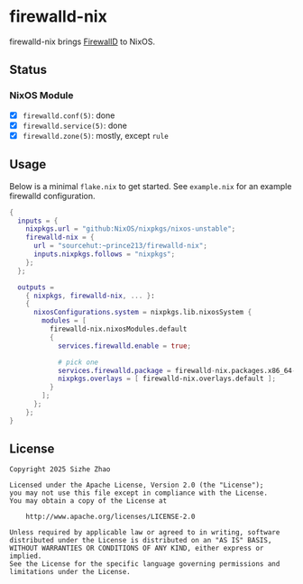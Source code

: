 # firewalld-nix

firewalld-nix brings [FirewallD](https://firewalld.org/) to NixOS.

## Status

### NixOS Module

- [X] `firewalld.conf(5)`: done
- [X] `firewalld.service(5)`: done
- [X] `firewalld.zone(5)`: mostly, except `rule`

## Usage

Below is a minimal `flake.nix` to get started.
See `example.nix` for an example firewalld configuration.

```nix
{
  inputs = {
    nixpkgs.url = "github:NixOS/nixpkgs/nixos-unstable";
    firewalld-nix = {
      url = "sourcehut:~prince213/firewalld-nix";
      inputs.nixpkgs.follows = "nixpkgs";
    };
  };

  outputs =
    { nixpkgs, firewalld-nix, ... }:
    {
      nixosConfigurations.system = nixpkgs.lib.nixosSystem {
        modules = [
          firewalld-nix.nixosModules.default
          {
            services.firewalld.enable = true;

            # pick one
            services.firewalld.package = firewalld-nix.packages.x86_64-linux.firewalld;
            nixpkgs.overlays = [ firewalld-nix.overlays.default ];
          }
        ];
      };
    };
}
```

## License

```
Copyright 2025 Sizhe Zhao

Licensed under the Apache License, Version 2.0 (the "License");
you may not use this file except in compliance with the License.
You may obtain a copy of the License at

    http://www.apache.org/licenses/LICENSE-2.0

Unless required by applicable law or agreed to in writing, software
distributed under the License is distributed on an "AS IS" BASIS,
WITHOUT WARRANTIES OR CONDITIONS OF ANY KIND, either express or implied.
See the License for the specific language governing permissions and
limitations under the License.
```
